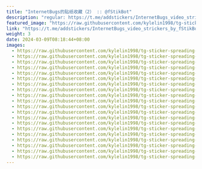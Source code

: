 ```yaml
---
title: "InternetBugs的贴纸收藏（2） :: @fStikBot"
description: "regular: https://t.me/addstickers/InternetBugs_video_strickers_by_fStikBot"
featured_image: "https://raw.githubusercontent.com/kylelin1998/tg-sticker-spreading-worldwide-images/main/img/5e8f1de4-517b-42ed-9b2a-7576feb89650.jpg"
link: "https://t.me/addstickers/InternetBugs_video_strickers_by_fStikBot"
weight: 3
date: 2024-03-09T08:18:44+08:00
images:
  - https://raw.githubusercontent.com/kylelin1998/tg-sticker-spreading-worldwide-images/main/img/5e8f1de4-517b-42ed-9b2a-7576feb89650.jpg
  - https://raw.githubusercontent.com/kylelin1998/tg-sticker-spreading-worldwide-images/main/img/efb3e62f-a2f7-4562-ace2-6b01448cc6f3.jpg
  - https://raw.githubusercontent.com/kylelin1998/tg-sticker-spreading-worldwide-images/main/img/8f983ccc-a8df-4d73-83b8-d0cc8ba9505c.jpg
  - https://raw.githubusercontent.com/kylelin1998/tg-sticker-spreading-worldwide-images/main/img/72b300e7-05f8-4eb0-9c5f-7234973d89c0.jpg
  - https://raw.githubusercontent.com/kylelin1998/tg-sticker-spreading-worldwide-images/main/img/08114dbd-f9c5-44c4-b3f4-9a15c466660b.jpg
  - https://raw.githubusercontent.com/kylelin1998/tg-sticker-spreading-worldwide-images/main/img/2cddf677-b59a-44ad-9fec-3663fd45fec6.jpg
  - https://raw.githubusercontent.com/kylelin1998/tg-sticker-spreading-worldwide-images/main/img/09f34a67-44d5-4926-89a7-cbad3ddca92a.jpg
  - https://raw.githubusercontent.com/kylelin1998/tg-sticker-spreading-worldwide-images/main/img/2833ae15-0773-4bc5-9969-67bd3e15285d.jpg
  - https://raw.githubusercontent.com/kylelin1998/tg-sticker-spreading-worldwide-images/main/img/f2ce00e9-55a3-4881-a8c7-cb18aa1dc4cb.jpg
  - https://raw.githubusercontent.com/kylelin1998/tg-sticker-spreading-worldwide-images/main/img/788715a3-197c-40fe-8182-04b2ea862463.jpg
  - https://raw.githubusercontent.com/kylelin1998/tg-sticker-spreading-worldwide-images/main/img/1c705255-95c8-435d-aa7e-d251eb69a4e8.jpg
  - https://raw.githubusercontent.com/kylelin1998/tg-sticker-spreading-worldwide-images/main/img/6ab6eabb-2b42-48d4-bb36-7f4411562642.jpg
  - https://raw.githubusercontent.com/kylelin1998/tg-sticker-spreading-worldwide-images/main/img/283b3a20-7c8b-47d7-8588-a402cbc4a90c.jpg
  - https://raw.githubusercontent.com/kylelin1998/tg-sticker-spreading-worldwide-images/main/img/94f5d426-ec79-449e-bc7a-7351423699ac.jpg
  - https://raw.githubusercontent.com/kylelin1998/tg-sticker-spreading-worldwide-images/main/img/3683e51a-8643-4d51-a845-11905d44039b.jpg
  - https://raw.githubusercontent.com/kylelin1998/tg-sticker-spreading-worldwide-images/main/img/a5d49e23-9442-4cfc-b8a3-ae0f82477a43.jpg
  - https://raw.githubusercontent.com/kylelin1998/tg-sticker-spreading-worldwide-images/main/img/612991f8-2179-49b0-8af6-8f5e7057f9af.jpg
  - https://raw.githubusercontent.com/kylelin1998/tg-sticker-spreading-worldwide-images/main/img/1d04fd15-f094-49c9-ad04-315955ef03d2.jpg
  - https://raw.githubusercontent.com/kylelin1998/tg-sticker-spreading-worldwide-images/main/img/4fa02ffa-4508-4296-94cb-525e0e57228a.jpg
  - https://raw.githubusercontent.com/kylelin1998/tg-sticker-spreading-worldwide-images/main/img/e81d7623-8ee5-4464-bafa-ca5acf718c46.jpg
---
```


